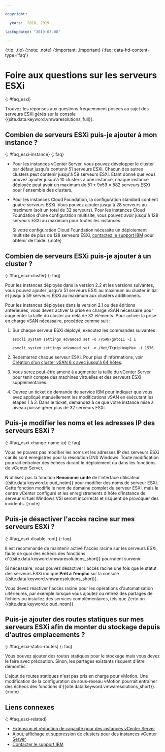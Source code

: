 ```yaml
---

copyright:

  years:  2016, 2019

lastupdated: "2019-03-08"

---
```


{:tip: .tip}
{:note: .note}
{:important: .important}
{:faq: data-hd-content-type='faq'}

# Foire aux questions sur les serveurs ESXi
{: #faq_esxi}

Trouvez les réponses aux questions fréquemment posées au sujet des serveurs ESXi gérés sur la console {{site.data.keyword.vmwaresolutions_full}}.

## Combien de serveurs ESXi puis-je ajouter à mon instance ?
{: #faq_esxi-instance}
{: faq}

* Pour les instances vCenter Server, vous pouvez développer le cluster par défaut jusqu'à contenir 51 serveurs ESXi. Chacun des autres clusters peut contenir jusqu'à 59 serveurs ESXi. Etant donné que vous pouvez ajouter jusqu'à 10 clusters à une instance, chaque instance déployée peut avoir un maximum de 51 + 9x59 = 582 serveurs ESXi pour l'ensemble des clusters.
* Pour les instances Cloud Foundation, la configuration standard contient quatre serveurs ESXi. Vous pouvez ajouter jusqu'à 28 serveurs au maximum (soit un total de 32 serveurs). Pour les instances Cloud Foundation d'une configuration multisite, vous pouvez avoir jusqu'à 128 serveurs ESXi au maximum pour toutes les instances.

  Si votre configuration Cloud Foundation nécessite un déploiement multisite de plus de 128 serveurs ESXi, [contactez le support IBM](/docs/services/vmwaresolutions/vmonic?topic=vmware-solutions-trbl_support) pour obtenir de l'aide.
  {:note}

## Combien de serveurs ESXi puis-je ajouter à un cluster ?
{: #faq_esxi-cluster}
{: faq}

Pour les instances déployés dans la version 2.2 et les versions suivantes, vous pouvez ajouter jusqu'à 51 serveurs ESXi au maximum au cluster initial et jusqu'à 59 serveurs ESXi au maximum aux clusters additionnels.

Pour les instances déployées dans la version 2.1 ou des éditions antérieures, vous devez activer la prise en charge vSAN nécessaire pour augmenter la taille du cluster au-delà de 32 éléments. Pour activer la prise en charge vSAN nécessaire, procédez comme suit :

1. Sur chaque serveur ESXi déployé, exécutez les commandes suivantes :

   `esxcli system settings advanced set -o /VSAN/goto11 -i 1`

   `esxcli system settings advanced set -o /Net/TcpipHeapMax -i 1576`

2. Redémarrez chaque serveur ESXi. Pour plus d'informations, voir [Création d'un cluster vSAN 6.x avec jusqu'à 64 hôtes](https://kb.vmware.com/s/article/2110081).
3. Vous serez peut-être amené à augmenter la taille du vCenter Server pour tenir compte des machines virtuelles et des serveurs ESXi supplémentaires.
4. Ouvrez un ticket de demande de service IBM pour indiquer que vous avez appliqué manuellement les modifications vSAN en exécutant les étapes 1 à 3. Dans le ticket, demandez à ce que votre instance mise à niveau puisse gérer plus de 32 serveurs ESXi.

## Puis-je modifier les noms et les adresses IP des serveurs ESXi ?
{: #faq_esxi-change-name-ip}
{: faq}

Vous ne pouvez pas modifier les noms et les adresses IP des serveurs ESXi car ils sont enregistrés pour la résolution DNS Windows. Toute modification pourrait entraîner des échecs durant le déploiement ou dans les fonctions de vCenter Server.

N'utilisez pas la fonction **Renommer unité** de l'interface utilisateur {{site.data.keyword.cloud_notm}} pour modifier des noms de serveur ESXi. Cette fonction modifie le nom de domaine complet du serveur ESXi, mais le centre vCenter configuré et les enregistrements d'hôte d'instance de serveur virtuel Windows VSI seront incorrects et risquent de provoquer des incidents.
{:note}

## Puis-je désactiver l'accès racine sur mes serveurs ESXi ?
{: #faq_esxi-disable-root}
{: faq}

Il est recommandé de maintenir activé l'accès racine sur les serveurs ESXi, faute de quoi des échecs des fonctions d'{{site.data.keyword.vmwaresolutions_short}} pourraient survenir.

Si nécessaire, vous pouvez désactiver l'accès racine une fois que le statut des serveurs ESXi indique **Prêt à l'emploi** sur la console {{site.data.keyword.vmwaresolutions_short}}.

Vous devez réactiver l'accès racine pour les opérations d'automatisation ultérieures, par exemple lorsque vous ajoutez ou retirez des partages de fichiers ou installez des services complémentaires, tels que Zerto on {{site.data.keyword.cloud_notm}}.

## Puis-je ajouter des routes statiques sur mes serveurs ESXi afin de monter du stockage depuis d'autres emplacements ?
{: #faq_esxi-static-routes}
{: faq}

Vous pouvez ajouter des routes statiques pour le stockage mais vous devez le faire avec précaution. Sinon, les partages existants risquent d'être démontés.

L'ajout de routes statiques n'est pas pris en charge pour vMotion. Une modification de la configuration de sous-réseau vMotion pourrait entraîner des échecs des fonctions d'{{site.data.keyword.vmwaresolutions_short}}.
{:note}

## Liens connexes
{: #faq_esxi-related}

* [Extension et réduction de capacité pour des instances vCenter Server](/docs/services/vmwaresolutions/vcenter?topic=vmware-solutions-vc_addingremovingservers)
* [Ajout, affichage et suppression de clusters pour des instances vCenter Server](/docs/services/vmwaresolutions/vcenter?topic=vmware-solutions-adding-and-viewing-clusters-for-vcenter-server-instances)
* [Contacter le support IBM](/docs/services/vmwaresolutions/vmonic?topic=vmware-solutions-trbl_support)
